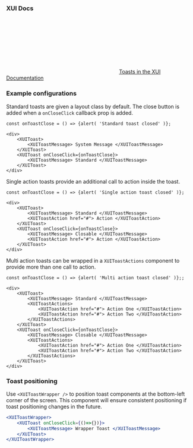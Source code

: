 ### XUI Docs

<div class="xui-margin-vertical">
	<div>
		<svg focusable="false" class="xui-icon xui-icon-inline xui-icon-large xui-icon-color-blue"> <use xlink:href="#xui-icon-bookmark" role="presentation"/></svg>
		<span><a href="../section-toast.html#toast-2">Toasts in the XUI Documentation</a></span>
	</div>
</div>

### Example configurations

Standard toasts are given a layout class by default. The close button is added when a `onCloseClick` callback prop is added.

```
const onToastClose = () => {alert( 'Standard toast closed' )};

<div>
	<XUIToast>
		<XUIToastMessage> System Message </XUIToastMessage>
	</XUIToast>
	<XUIToast onCloseClick={onToastClose}>
		<XUIToastMessage> Standard </XUIToastMessage>
	</XUIToast>
</div>
```

Single action toasts provide an additional call to action inside the toast.
```
const onToastClose = () => {alert( 'Single action toast closed' )};

<div>
	<XUIToast>
		<XUIToastMessage> Standard </XUIToastMessage>
		<XUIToastAction href="#"> Action </XUIToastAction>
	</XUIToast>
	<XUIToast onCloseClick={onToastClose}>
		<XUIToastMessage> Closable </XUIToastMessage>
		<XUIToastAction href="#"> Action </XUIToastAction>
	</XUIToast>
</div>
```

Multi action toasts can be wrapped in a `XUIToastActions` component to provide more than one call to action.
```
const onToastClose = () => {alert( 'Multi action toast closed' )};;

<div>
	<XUIToast>
		<XUIToastMessage> Standard </XUIToastMessage>
		<XUIToastActions>
			<XUIToastAction href="#"> Action One </XUIToastAction>
			<XUIToastAction href="#"> Action Two </XUIToastAction>
		</XUIToastActions>
	</XUIToast>
	<XUIToast onCloseClick={onToastClose}>
		<XUIToastMessage> Closable </XUIToastMessage>
		<XUIToastActions>
			<XUIToastAction href="#"> Action One </XUIToastAction>
			<XUIToastAction href="#"> Action Two </XUIToastAction>
		</XUIToastActions>
	</XUIToast>
</div>
```

### Toast positioning
Use `<XUIToastWrapper />` to position toast components at the bottom-left corner of the screen. This component will ensure consistent positioning if toast positioning changes in the future.

```jsx
<XUIToastWrapper>
    <XUIToast onCloseClick={()=>{})}>
        <XUIToastMessage> Wrapper Toast </XUIToastMessage>
    </XUIToast>
</XUIToastWrapper>
```
